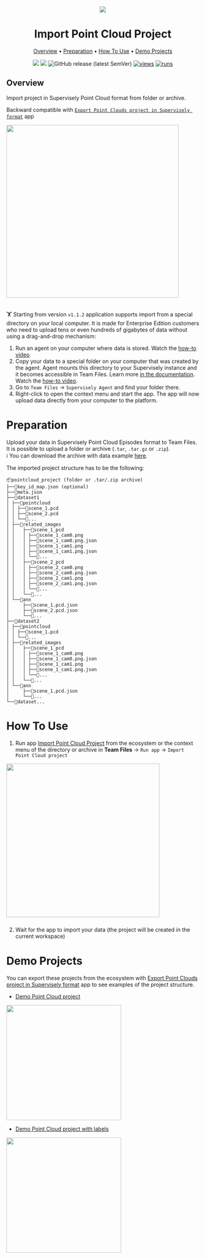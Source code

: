 <div align="center" markdown>
<img src="https://github.com/supervisely-ecosystem/import-pointcloud-project/assets/115161827/cbabc182-762f-4b37-a1cf-73b3087d078c">

# Import Point Cloud Project

<p align="center">
  <a href="#Overview">Overview</a> •
  <a href="#Preparation">Preparation</a> •
  <a href="#How-To-Use">How To Use</a> •
  <a href="#Demo-Projects">Demo Projects</a>
</p>

[![](https://img.shields.io/badge/supervisely-ecosystem-brightgreen)](../../../../supervisely-ecosystem/import-pointcloud-project)
[![](https://img.shields.io/badge/slack-chat-green.svg?logo=slack)](https://supervisely.com/slack)
![GitHub release (latest SemVer)](https://img.shields.io/github/v/release/supervisely-ecosystem/import-pointcloud-project)
[![views](https://app.supervisely.com/img/badges/views/supervisely-ecosystem/import-pointcloud-project.png)](https://supervisely.com)
[![runs](https://app.supervisely.com/img/badges/runs/supervisely-ecosystem/import-pointcloud-project.png)](https://supervisely.com)

</div>

## Overview

Import project in Supervisely Point Cloud format from folder or archive.

Backward compatible with [`Export Point Clouds project in Supervisely format`](../../../../supervisely-ecosystem/export-pointclouds-project-in-supervisely-format) app

<img data-key="sly-module-link" data-module-slug="supervisely-ecosystem/export-pointclouds-project-in-supervisely-format" src="https://user-images.githubusercontent.com/97401023/193619296-df4ea2b2-e26c-42c2-b98a-bbe578c67fdb.png" width="450px" style='padding-bottom: 20px'/>

🏋️ Starting from version `v1.1.2` application supports import from a special directory on your local computer. It is made for Enterprise Edition customers who need to upload tens or even hundreds of gigabytes of data without using a drag-and-drop mechanism:

1. Run an agent on your computer where data is stored. Watch the [how-to video](https://youtu.be/aO7Zc4kTrVg).
2. Copy your data to a special folder on your computer that was created by the agent. Agent mounts this directory to your Supervisely instance and it becomes accessible in Team Files. Learn more [in the documentation](https://docs.supervisely.com/customization/agents/agent-storage). Watch the [how-to video](https://youtu.be/63Kc8Xq9H0U).
3. Go to `Team Files` -> `Supervisely Agent` and find your folder there.
4. Right-click to open the context menu and start the app. The app will now upload data directly from your computer to the platform.

# Preparation

Upload your data in Supervisely Point Cloud Episodes format to Team Files. It is possible to upload a folder or archive (`.tar`, `.tar.gz` or `.zip`).<br>
ℹ️ You can download the archive with data example [here](https://github.com/supervisely-ecosystem/import-pointcloud-project/files/12547913/my_pointcloud_project.zip).<br>

The imported project structure has to be the following:

```
📦pointcloud_project (folder or .tar/.zip archive)
├──📜key_id_map.json (optional)
├──📜meta.json
├──📂dataset1
│ ├──📂pointcloud
│ │ ├──📜scene_1.pcd
│ │ ├──📜scene_2.pcd
│ │ └──📜...
│ ├──📂related_images
│ │   ├──📂scene_1_pcd
│ │   │ ├──📜scene_1_cam0.png
│ │   │ ├──📜scene_1_cam0.png.json
│ │   │ ├──📜scene_1_cam1.png
│ │   │ ├──📜scene_1_cam1.png.json
│ │   │ └──📜...
│ │   ├──📂scene_2_pcd
│ │   │ ├──📜scene_2_cam0.png
│ │   │ ├──📜scene_2_cam0.png.json
│ │   │ ├──📜scene_2_cam1.png
│ │   │ ├──📜scene_2_cam1.png.json
│ │   │ └──📜...
│ │   └──📂...
│ └──📂ann
│     ├──📜scene_1.pcd.json
│     ├──📜scene_2.pcd.json
│     └──📜...
├──📂dataset2
│ ├──📂pointcloud
│ │ ├──📜scene_1.pcd
│ │ └──📜...
│ ├──📂related_images
│ │   ├──📂scene_1_pcd
│ │   │ ├──📜scene_1_cam0.png
│ │   │ ├──📜scene_1_cam0.png.json
│ │   │ ├──📜scene_1_cam1.png
│ │   │ ├──📜scene_1_cam1.png.json
│ │   │ └──📜...
│ │   └──📂...
│ └──📂ann
│     ├──📜scene_1.pcd.json
│     └──📜...
└──📂dataset...
```

# How To Use

1. Run app [Import Point Cloud Project](../../../../supervisely-ecosystem/import-pointcloud-project) from the ecosystem or the context menu of the directory or archive in **Team Files** -> `Run app` -> `Import Point Cloud project`

<img data-key="sly-module-link" data-module-slug="supervisely-ecosystem/import-pointcloud-project" src="https://user-images.githubusercontent.com/97401023/193620195-6481801e-0fc5-4ac3-858f-cb3a294defac.png" width="400px" style='padding-bottom: 10px'/>

2. Wait for the app to import your data (the project will be created in the current workspace)

# Demo Projects

You can export these projects from the ecosystem with [Export Point Clouds project in Supervisely format](../../../../supervisely-ecosystem/export-pointclouds-project-in-supervisely-format) app to see examples of the project structure.

- [Demo Point Cloud project](https://ecosystem.supervisely.com/projects/demo-pointcloud-project)

<img data-key="sly-module-link" data-module-slug="supervisely-ecosystem/demo-pointcloud-project" src="https://user-images.githubusercontent.com/97401023/193617265-431aa000-ae57-4beb-aa9b-8ba31d755b74.png" width="300px" margin-bottom="10px"/>

- [Demo Point Cloud project with labels](https://ecosystem.supervisely.com/projects/demo-pointcloud-project-annotated)

<img data-key="sly-module-link" data-module-slug="supervisely-ecosystem/demo-pointcloud-project-annotated" src="https://user-images.githubusercontent.com/97401023/193617359-2b929837-901e-4d98-92b8-cecb32d8f3af.png" width="300px" margin-bottom="10px" />
